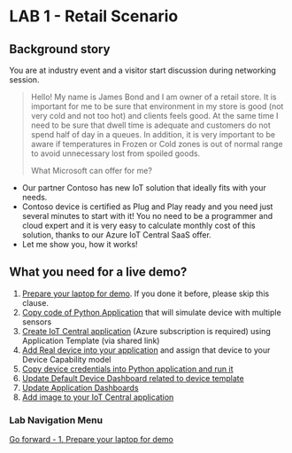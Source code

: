 # LAB 1 - Retail Scenario

## Background story
You are at industry event and a visitor start discussion during networking session.
> Hello! 
My name is James Bond and I am owner of a retail store. It is important for me to be sure that environment in my store is good (not very cold and not too hot) and clients feels good. At the same time I need to be sure that dwell time is adequate and customers do not spend half of day in a queues. In addition, it is very important to be aware if temperatures in Frozen or Cold zones is out of normal range to avoid unnecessary lost from spoiled goods.
>
> What Microsoft can offer for me?

-	Our partner Contoso has new IoT solution that ideally fits with your needs.
-	Contoso device is certified as Plug and Play ready and you need just several minutes to start with it! You no need to be a programmer and cloud expert and it is very easy to calculate monthly cost of this solution, thanks to our Azure IoT Central SaaS offer.
-	Let me show you, how it works!

## What you need for a live demo?
1. [Prepare your laptop for demo](iotcentral-lab1-1.md). If you done it before, please skip this clause.
2. [Copy code of Python Application](iotcentral-lab1-2.md) that will simulate device with multiple sensors
3. [Create IoT Central application](iotcentral-lab1-3.md) (Azure subscription is required) using Application Template (via shared link)
4. [Add Real device into your application](iotcentral-lab1-4.md) and assign that device to your Device Capability model
5. [Copy device credentials into Python application and run it](iotcentral-lab1-5.md)
6. [Update Default Device Dashboard related to device template](iotcentral-lab1-6.md)
7. [Update Application Dashboards](iotcentral-lab1-7.md)
8. [Add image to your IoT Central application](iotcentral-lab1-8.md)


### Lab Navigation Menu
[Go forward - 1. Prepare your laptop for demo](/iotcentral-lab1-1.md)
